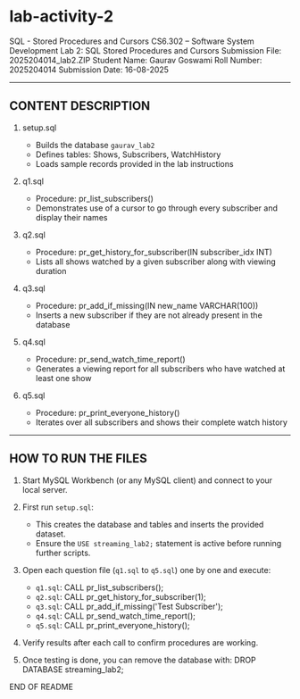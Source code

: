 # lab-activity-2
SQL - Stored Procedures and Cursors
CS6.302 – Software System Development
Lab 2: SQL Stored Procedures and Cursors
Submission File: 2025204014_lab2.ZIP
Student Name: Gaurav Goswami
Roll Number: 2025204014
Submission Date: 16-08-2025

----------------------------------------------------
CONTENT DESCRIPTION
----------------------------------------------------
1. setup.sql
   - Builds the database `gaurav_lab2`
   - Defines tables: Shows, Subscribers, WatchHistory
   - Loads sample records provided in the lab instructions

2. q1.sql
   - Procedure: pr_list_subscribers()
   - Demonstrates use of a cursor to go through every subscriber and display their names

3. q2.sql
   - Procedure: pr_get_history_for_subscriber(IN subscriber_idx INT)
   - Lists all shows watched by a given subscriber along with viewing duration

4. q3.sql
   - Procedure: pr_add_if_missing(IN new_name VARCHAR(100))
   - Inserts a new subscriber if they are not already present in the database

5. q4.sql
   - Procedure: pr_send_watch_time_report()
   - Generates a viewing report for all subscribers who have watched at least one show

6. q5.sql
   - Procedure: pr_print_everyone_history()
   - Iterates over all subscribers and shows their complete watch history

----------------------------------------------------
HOW TO RUN THE FILES
----------------------------------------------------
1. Start MySQL Workbench (or any MySQL client) and connect to your local server.

2. First run `setup.sql`:
   - This creates the database and tables and inserts the provided dataset.
   - Ensure the `USE streaming_lab2;` statement is active before running further scripts.

3. Open each question file (`q1.sql` to `q5.sql`) one by one and execute:
   - `q1.sql`: CALL pr_list_subscribers();
   - `q2.sql`: CALL pr_get_history_for_subscriber(1);
   - `q3.sql`: CALL pr_add_if_missing('Test Subscriber');
   - `q4.sql`: CALL pr_send_watch_time_report();
   - `q5.sql`: CALL pr_print_everyone_history();

4. Verify results after each call to confirm procedures are working.

5. Once testing is done, you can remove the database with:
   DROP DATABASE streaming_lab2;

END OF README

